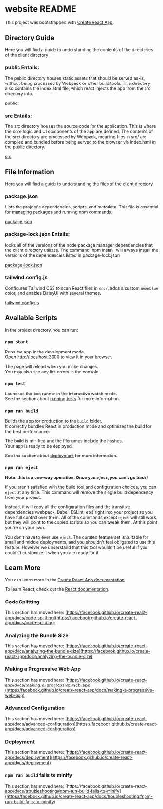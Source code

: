 # website README

This project was bootstrapped with [Create React App](https://github.com/facebook/create-react-app).

## Directory Guide
Here you will find a guide to understanding the contents of the directories of the client directory

### public Entails: 
The public directory houses static assets that should be served as-is, without being processed by Webpack or other build tools. This directory also contains the index.html file, which react injects the app from the src directory into.

[public](./public)

### src Entails: 
The src directory houses the source code for the application. This is where the core logic and UI components of the app are defined. The contents of the src/ directory are processed by Webpack, meaning files in src/ are compiled and bundled before being served to the browser via index.html in the public directory.

[src](./src)

## File Information
Here you will find a guide to understanding the files of the client directory

### package.json
Lists the project's dependencies, scripts, and metadata. This file is essential for managing packages and running npm commands.

[package.json](./package.json)

### package-lock.json Entails:

locks all of the versions of the node package manager dependencies that the client directory utilizes. The command 'npm install' will always install the versions of the dependencies listed in package-lock.json

[package-lock.json](./package-lock.json)

### tailwind.config.js

Configures Tailwind CSS to scan React files in `src/`, adds a custom `neonblue` color, and enables DaisyUI with several themes.

[tailwind.config.js](./tailwind.config.js)

## Available Scripts

In the project directory, you can run:

### `npm start`

Runs the app in the development mode.\
Open [http://localhost:3000](http://localhost:3000) to view it in your browser.

The page will reload when you make changes.\
You may also see any lint errors in the console.

### `npm test`

Launches the test runner in the interactive watch mode.\
See the section about [running tests](https://facebook.github.io/create-react-app/docs/running-tests) for more information.

### `npm run build`

Builds the app for production to the `build` folder.\
It correctly bundles React in production mode and optimizes the build for the best performance.

The build is minified and the filenames include the hashes.\
Your app is ready to be deployed!

See the section about [deployment](https://facebook.github.io/create-react-app/docs/deployment) for more information.

### `npm run eject`

**Note: this is a one-way operation. Once you `eject`, you can't go back!**

If you aren't satisfied with the build tool and configuration choices, you can `eject` at any time. This command will remove the single build dependency from your project.

Instead, it will copy all the configuration files and the transitive dependencies (webpack, Babel, ESLint, etc) right into your project so you have full control over them. All of the commands except `eject` will still work, but they will point to the copied scripts so you can tweak them. At this point you're on your own.

You don't have to ever use `eject`. The curated feature set is suitable for small and middle deployments, and you shouldn't feel obligated to use this feature. However we understand that this tool wouldn't be useful if you couldn't customize it when you are ready for it.

## Learn More

You can learn more in the [Create React App documentation](https://facebook.github.io/create-react-app/docs/getting-started).

To learn React, check out the [React documentation](https://reactjs.org/).

### Code Splitting

This section has moved here: [https://facebook.github.io/create-react-app/docs/code-splitting](https://facebook.github.io/create-react-app/docs/code-splitting)

### Analyzing the Bundle Size

This section has moved here: [https://facebook.github.io/create-react-app/docs/analyzing-the-bundle-size](https://facebook.github.io/create-react-app/docs/analyzing-the-bundle-size)

### Making a Progressive Web App

This section has moved here: [https://facebook.github.io/create-react-app/docs/making-a-progressive-web-app](https://facebook.github.io/create-react-app/docs/making-a-progressive-web-app)

### Advanced Configuration

This section has moved here: [https://facebook.github.io/create-react-app/docs/advanced-configuration](https://facebook.github.io/create-react-app/docs/advanced-configuration)

### Deployment

This section has moved here: [https://facebook.github.io/create-react-app/docs/deployment](https://facebook.github.io/create-react-app/docs/deployment)

### `npm run build` fails to minify

This section has moved here: [https://facebook.github.io/create-react-app/docs/troubleshooting#npm-run-build-fails-to-minify](https://facebook.github.io/create-react-app/docs/troubleshooting#npm-run-build-fails-to-minify)
